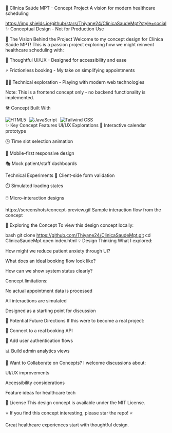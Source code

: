 🏥 Clínica Saúde MPT - Concept Project
A vision for modern healthcare scheduling

https://img.shields.io/github/stars/Thiyane24/ClinicaSaudeMpt?style=social
✨ Conceptual Design - Not for Production Use

🌟 The Vision Behind the Project
Welcome to my concept design for Clínica Saúde MPT! This is a passion project exploring how we might reinvent healthcare scheduling with:

🎨 Thoughtful UI/UX - Designed for accessibility and ease

⚡ Frictionless booking - My take on simplifying appointments

🧑‍💻 Technical exploration - Playing with modern web technologies

Note: This is a frontend concept only - no backend functionality is implemented.

🛠️ Concept Built With
<div style="display: flex; gap: 10px; flex-wrap: wrap;"> <img src="https://img.shields.io/badge/HTML5-E34F26?style=for-the-badge&logo=html5&logoColor=white" alt="HTML5"> <img src="https://img.shields.io/badge/JavaScript-F7DF1E?style=for-the-badge&logo=javascript&logoColor=black" alt="JavaScript"> <img src="https://img.shields.io/badge/Tailwind_CSS-38B2AC?style=for-the-badge&logo=tailwind-css&logoColor=white" alt="Tailwind CSS"> </div>
✨ Key Concept Features
UI/UX Explorations
📅 Interactive calendar prototype

🕒 Time slot selection animation

📱 Mobile-first responsive design

🎭 Mock patient/staff dashboards

Technical Experiments
📲 Client-side form validation

⏱️ Simulated loading states

🖱️ Micro-interaction designs

https://screenshots/concept-preview.gif
Sample interaction flow from the concept

🚀 Exploring the Concept
To view this design concept locally:

bash
git clone https://github.com/Thiyane24/ClinicaSaudeMpt.git
cd ClinicaSaudeMpt
open index.html
💡 Design Thinking
What I explored:

How might we reduce patient anxiety through UI?

What does an ideal booking flow look like?

How can we show system status clearly?

Concept limitations:

No actual appointment data is processed

All interactions are simulated

Designed as a starting point for discussion

🌱 Potential Future Directions
If this were to become a real project:

🔄 Connect to a real booking API

👥 Add user authentication flows

📊 Build admin analytics views

🤝 Want to Collaborate on Concepts?
I welcome discussions about:

UI/UX improvements

Accessibility considerations

Feature ideas for healthcare tech

📜 License
This design concept is available under the MIT License.

⭐ If you find this concept interesting, please star the repo! ⭐

Great healthcare experiences start with thoughtful design.
